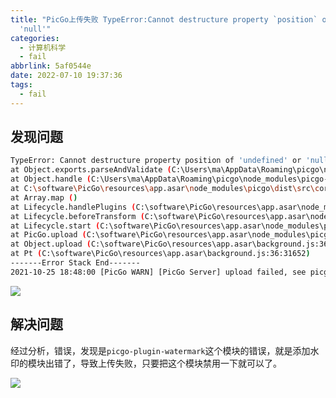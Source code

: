 ```yaml
---
title: "PicGo上传失败 TypeError:Cannot destructure property `position` of undefined` or
  'null'"
categories:
  - 计算机科学
  - fail
abbrlink: 5af0544e
date: 2022-07-10 19:37:36
tags:
  - fail
---
```


## 发现问题

```bash
TypeError: Cannot destructure property position of 'undefined' or 'null'.
at Object.exports.parseAndValidate (C:\Users\ma\AppData\Roaming\picgo\node_modules\picgo-plugin-watermark\lib\util.js:50:11)
at Object.handle (C:\Users\ma\AppData\Roaming\picgo\node_modules\picgo-plugin-watermark\lib\index.js:9:124)
at C:\software\PicGo\resources\app.asar\node_modules\picgo\dist\src\core\Lifecycle.js:113:30
at Array.map ()
at Lifecycle.handlePlugins (C:\software\PicGo\resources\app.asar\node_modules\picgo\dist\src\core\Lifecycle.js:110:35)
at Lifecycle.beforeTransform (C:\software\PicGo\resources\app.asar\node_modules\picgo\dist\src\core\Lifecycle.js:45:20)
at Lifecycle.start (C:\software\PicGo\resources\app.asar\node_modules\picgo\dist\src\core\Lifecycle.js:23:24)
at PicGo.upload (C:\software\PicGo\resources\app.asar\node_modules\picgo\dist\src\core\PicGo.js:205:53)
at Object.upload (C:\software\PicGo\resources\app.asar\background.js:36:29205)
at Pt (C:\software\PicGo\resources\app.asar\background.js:36:31652)
-------Error Stack End-------
2021-10-25 18:48:00 [PicGo WARN] [PicGo Server] upload failed, see picgo.log for more detail ↑
```

![](http://hikki.test.upcdn.net/2022/07/10-20051919.png)

## 解决问题

经过分析，错误，发现是`picgo-plugin-watermark`这个模块的错误，就是添加水印的模块出错了，导致上传失败，只要把这个模块禁用一下就可以了。

![](http://hikki.test.upcdn.net/2022/07/10-20053838.png)
